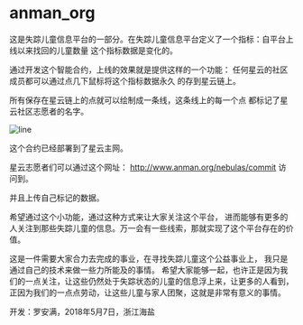 # anman_org
这是失踪儿童信息平台的一部分。在失踪儿童信息平台定义了一个指标：自平台上线以来找回的儿童数量
这个指标数据是变化的。

通过开发这个智能合约，上线的效果就是提供这样的一个功能：
任何星云的社区成员都可以通过点几下鼠标将这个指标数据永久
的存到星云链上。

所有保存在星云链上的点就可以绘制成一条线，这条线上的每一个点
都标记了星云社区志愿者的名字。

![line](https://raw.githubusercontent.com/luoam/anman_org_nebulas/master/img/line.png)

这个合约已经部署到了星云主网。

星云志愿者们可以通过这个网址：
http://www.anman.org/nebulas/commit 访问到。

并且上传自己标记的数据。

希望通过这个小功能，通过这种方式来让大家关注这个平台，
进而能够有更多的人关注到那些失踪儿童的信息。万一会有一些线索，那就实现了这个平台存在的价值。


这是一件需要大家合力去完成的事业，在寻找失踪儿童这个公益事业上，
我只是通过自己的技术来做一些力所能及的事情。
希望大家能够一起，也许正是因为我们的一点关注，让这些仍然处于失踪状态的儿童的信息浮上来，让更多的人看到，
正因为我们的一点点劳动，让这些儿童与家人团聚，这就是非常有意义的事情。

开发：罗安满，2018年5月7日，浙江海盐




